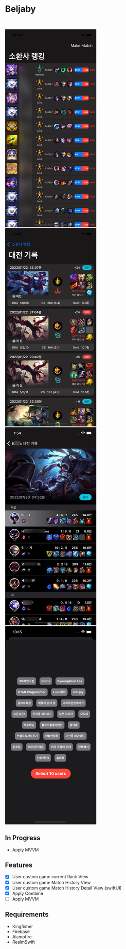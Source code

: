 # Beljaby
<br />
<p align="row">
<img src= "gitImage/rankview.png" width="300" >
<img src= "gitImage/matchview.png" width="300" >
<img src= "gitImage/matchDetailView.png" width="300" >
<img src= "gitImage/makeMatchView.png" width="300" >
</p>

## In Progress

- Apply MVVM

## Features

- [x] User custom game current Rank View
- [x] User custom game Match History View
- [x] User custom game Match History Detail View (swiftUI) 
- [x] Apply Combine
- [ ] Apply MVVM

## Requirements

- Kingfisher
- Firebase
- Alamofire
- RealmSwift
